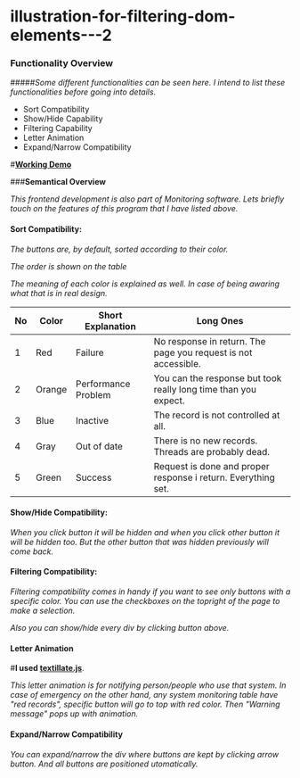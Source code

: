 # illustration-for-filtering-dom-elements---2

### **Functionality Overview**

#####*Some different functionalities can be seen here. I intend to list these functionalities before going into details.*

- Sort Compatibility 
- Show/Hide Capability 
- Filtering Capability 
- Letter Animation
- Expand/Narrow Compatibility

#**[Working Demo](http://jsfiddle.net/hellyeah/8L49h2rn/)**

###**Semantical Overview**

*This frontend development is also part of Monitoring software. Lets briefly touch on the features of this program that I have listed above.*

#### Sort Compatibility:

*The buttons are, by default, sorted according to their color.*

*The order is shown on the table*

*The meaning of each color is explained as well. In case of being awaring what that is in real design.*

No | Color | Short Explanation | Long Ones 
--- | --- | --- | ---
1 | Red | Failure | No response in return. The page you request is not accessible. 
2 | Orange | Performance Problem | You can the response but took really long time than you expect.
3 | Blue | Inactive | The record is not controlled at all.
4 | Gray | Out of date | There is no new records. Threads are probably dead.
5 | Green | Success | Request is done and proper response i return. Everything set.

#### Show/Hide Compatibility:

*When you click button it will be hidden and when you click other button it will be hidden too. But the other button that was hidden previously will come back.*

#### Filtering Compatibility:

*Filtering compatibility comes in handy if you want to see only buttons with a specific color. You can use the checkboxes on the topright of the page to make a selection.*

*Also you can show/hide every div by clicking button above.*

#### Letter Animation

#**I used [textillate.js](http://textillate.js.org/)**. 

*This letter animation is for notifying person/people who use that system. In case of emergency on the other hand, any system monitoring table have "red records", specific button will go to top with red color. Then "Warning message" pops up with animation.*

#### Expand/Narrow Compatibility

*You can expand/narrow the div where buttons are kept by clicking arrow button. And all buttons are positioned utomatically.*
 
